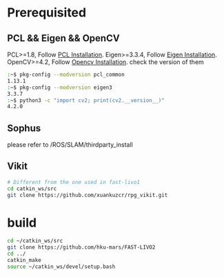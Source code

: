 # Prerequisited

## PCL && Eigen && OpenCV
PCL>=1.8, Follow [PCL Installation](https://pointclouds.org/).
Eigen>=3.3.4, Follow [Eigen Installation](https://eigen.tuxfamily.org/index.php?title=Main_Page).
OpenCV>=4.2, Follow [Opencv Installation](http://opencv.org/).
check the version of them
```bash
:~$ pkg-config --modversion pcl_common
1.13.1
:~$ pkg-config --modversion eigen3
3.3.7
:~$ python3 -c "import cv2; print(cv2.__version__)"
4.2.0
```
## Sophus
please refer to /ROS/SLAM/thirdparty_install

## Vikit
```bash
# Different from the one used in fast-livo1
cd catkin_ws/src
git clone https://github.com/xuankuzcr/rpg_vikit.git 
```


# build
```bash
cd ~/catkin_ws/src
git clone https://github.com/hku-mars/FAST-LIVO2
cd ../
catkin_make
source ~/catkin_ws/devel/setup.bash
```